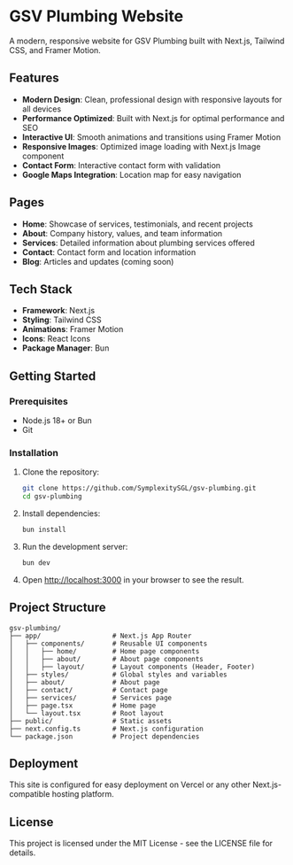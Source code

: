 # GSV Plumbing Website

A modern, responsive website for GSV Plumbing built with Next.js, Tailwind CSS, and Framer Motion.

## Features

- **Modern Design**: Clean, professional design with responsive layouts for all devices
- **Performance Optimized**: Built with Next.js for optimal performance and SEO
- **Interactive UI**: Smooth animations and transitions using Framer Motion
- **Responsive Images**: Optimized image loading with Next.js Image component
- **Contact Form**: Interactive contact form with validation
- **Google Maps Integration**: Location map for easy navigation

## Pages

- **Home**: Showcase of services, testimonials, and recent projects
- **About**: Company history, values, and team information
- **Services**: Detailed information about plumbing services offered
- **Contact**: Contact form and location information
- **Blog**: Articles and updates (coming soon)

## Tech Stack

- **Framework**: Next.js
- **Styling**: Tailwind CSS
- **Animations**: Framer Motion
- **Icons**: React Icons
- **Package Manager**: Bun

## Getting Started

### Prerequisites

- Node.js 18+ or Bun
- Git

### Installation

1. Clone the repository:
   ```bash
   git clone https://github.com/SymplexitySGL/gsv-plumbing.git
   cd gsv-plumbing
   ```

2. Install dependencies:
   ```bash
   bun install
   ```

3. Run the development server:
   ```bash
   bun dev
   ```

4. Open [http://localhost:3000](http://localhost:3000) in your browser to see the result.

## Project Structure

```
gsv-plumbing/
├── app/                  # Next.js App Router
│   ├── components/       # Reusable UI components
│   │   ├── home/         # Home page components
│   │   ├── about/        # About page components
│   │   ├── layout/       # Layout components (Header, Footer)
│   ├── styles/           # Global styles and variables
│   ├── about/            # About page
│   ├── contact/          # Contact page
│   ├── services/         # Services page
│   ├── page.tsx          # Home page
│   └── layout.tsx        # Root layout
├── public/               # Static assets
├── next.config.ts        # Next.js configuration
└── package.json          # Project dependencies
```

## Deployment

This site is configured for easy deployment on Vercel or any other Next.js-compatible hosting platform.

## License

This project is licensed under the MIT License - see the LICENSE file for details.
